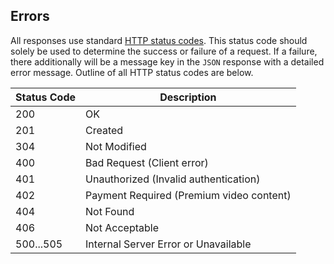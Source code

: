 <!-- ERRORS -->
<h2 class="head-3 is-api margin-top-large margin-bottom-medium" id="errors">Errors</h2>

<section class="text-2 contain margin-bottom-large">
All responses use standard <a href="https://en.wikipedia.org/wiki/List_of_HTTP_status_codes">HTTP status codes</a>. This status code should solely be used to determine the success or failure of a request. If a failure, there additionally will be a message key in the <code>JSON</code> response with a detailed error message. Outline of all HTTP status codes are below.
</section>

<table>
  <thead>
    <tr class="text-2">
      <th class="padding-medium nowrap">Status Code</th>
      <th class="padding-medium">Description</th>
    </tr>
  </thead>

  <tbody>
    <tr class="text-2 border-bottom border--light-gray">
      <td>200</td>
      <td>OK</td>
    </tr>
    <tr class="text-2 border-bottom border--light-gray">
      <td>201</td>
      <td>Created</td>
    </tr>
    <tr class="text-2 border-bottom border--light-gray">
      <td>304</td>
      <td>Not Modified</td>
    </tr>
    <tr class="text-2 border-bottom border--light-gray">
      <td>400</td>
      <td>Bad Request (Client error)</td>
    </tr>
    <tr class="text-2 border-bottom border--light-gray">
      <td>401</td>
      <td>Unauthorized (Invalid authentication)</td>
    </tr>
    <tr class="text-2 border-bottom border--light-gray">
      <td>402</td>
      <td>Payment Required (Premium video content)</td>
    </tr>
    <tr class="text-2 border-bottom border--light-gray">
      <td>404</td>
      <td>Not Found</td>
    </tr>
    <tr class="text-2 border-bottom border--light-gray">
      <td>406</td>
      <td>Not Acceptable</td>
    </tr>
    <tr class="text-2 border-bottom border--light-gray">
      <td>500...505</td>
      <td>Internal Server Error or Unavailable</td>
    </tr>
  </tbody>
</table>